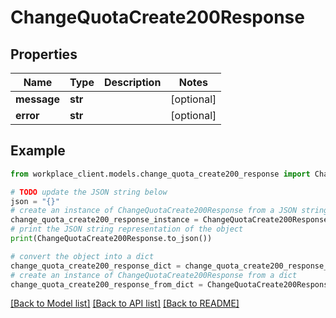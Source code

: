 # ChangeQuotaCreate200Response


## Properties

Name | Type | Description | Notes
------------ | ------------- | ------------- | -------------
**message** | **str** |  | [optional] 
**error** | **str** |  | [optional] 

## Example

```python
from workplace_client.models.change_quota_create200_response import ChangeQuotaCreate200Response

# TODO update the JSON string below
json = "{}"
# create an instance of ChangeQuotaCreate200Response from a JSON string
change_quota_create200_response_instance = ChangeQuotaCreate200Response.from_json(json)
# print the JSON string representation of the object
print(ChangeQuotaCreate200Response.to_json())

# convert the object into a dict
change_quota_create200_response_dict = change_quota_create200_response_instance.to_dict()
# create an instance of ChangeQuotaCreate200Response from a dict
change_quota_create200_response_from_dict = ChangeQuotaCreate200Response.from_dict(change_quota_create200_response_dict)
```
[[Back to Model list]](../README.md#documentation-for-models) [[Back to API list]](../README.md#documentation-for-api-endpoints) [[Back to README]](../README.md)


